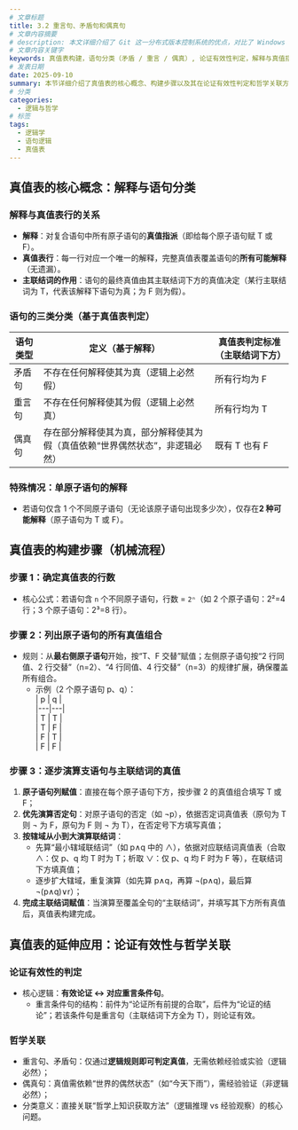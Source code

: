 ```yaml
---
# 文章标题
title: 3.2 重言句、矛盾句和偶真句
# 文章内容摘要
# description: 本文详细介绍了 Git 这一分布式版本控制系统的优点，对比了 Windows 与 macOS/Linux 系统下的常用命令，讲解了 vim 操作模式及常用命令，还阐述了 Git 的基本配置、特定项目配置和命令缩写设置等内容。
# 文章内容关键字
keywords: 真值表构建，语句分类（矛盾 / 重言 / 偶真）, 论证有效性判定，解释与真值指派，主联结词
# 发表日期
date: 2025-09-10
summary: 本节详细介绍了真值表的核心概念、构建步骤以及其在论证有效性判定和哲学关联方面的应用。
# 分类
categories:
  - 逻辑与哲学
# 标签
tags:
  - 逻辑学
  - 语句逻辑
  - 真值表
---
```


## 真值表的核心概念：解释与语句分类

### 解释与真值表行的关系

- **解释**：对复合语句中所有原子语句的**真值指派**（即给每个原子语句赋 T 或 F）。
- **真值表行**：每一行对应一个唯一的解释，完整真值表覆盖语句的**所有可能解释**（无遗漏）。
- **主联结词的作用**：语句的最终真值由其主联结词下方的真值决定（某行主联结词为 T，代表该解释下语句为真；为 F 则为假）。

### 语句的三类分类（基于真值表判定）

| 语句类型 | 定义（基于解释）                                                             | 真值表判定标准（主联结词下方） |
| -------- | ---------------------------------------------------------------------------- | ------------------------------ |
| 矛盾句   | 不存在任何解释使其为真（逻辑上必然假）                                       | 所有行均为 F                   |
| 重言句   | 不存在任何解释使其为假（逻辑上必然真）                                       | 所有行均为 T                   |
| 偶真句   | 存在部分解释使其为真，部分解释使其为假（真值依赖“世界偶然状态”，非逻辑必然） | 既有 T 也有 F                  |

### 特殊情况：单原子语句的解释

- 若语句仅含 1 个不同原子语句（无论该原子语句出现多少次），仅存在**2 种可能解释**（原子语句为 T 或 F）。

## 真值表的构建步骤（机械流程）

### 步骤 1：确定真值表的行数

- 核心公式：若语句含 `n` 个不同原子语句，行数 = `2ⁿ`（如 2 个原子语句：2²=4 行；3 个原子语句：2³=8 行）。

### 步骤 2：列出原子语句的所有真值组合

- 规则：从**最右侧原子语句**开始，按“T、F 交替”赋值；左侧原子语句按“2 行同值、2 行交替”（n=2）、“4 行同值、4 行交替”（n=3）的规律扩展，确保覆盖所有组合。
  - 示例（2 个原子语句 p、q）：  
    | p | q |  
    |---|---|  
    | T | T |  
    | T | F |  
    | F | T |  
    | F | F |

### 步骤 3：逐步演算支语句与主联结词的真值

1. **原子语句列赋值**：直接在每个原子语句下方，按步骤 2 的真值组合填写 T 或 F；
2. **优先演算否定句**：对原子语句的否定（如 ¬p），依据否定词真值表（原句为 T 则 ¬ 为 F，原句为 F 则 ¬ 为 T），在否定号下方填写真值；
3. **按辖域从小到大演算联结词**：
   - 先算“最小辖域联结词”（如 p∧q 中的 ∧），依据对应联结词真值表（合取 ∧：仅 p、q 均 T 时为 T；析取 ∨：仅 p、q 均 F 时为 F 等），在联结词下方填真值；
   - 逐步扩大辖域，重复演算（如先算 p∧q，再算 ¬(p∧q)，最后算 ¬(p∧q)∨r）；
4. **完成主联结词赋值**：当演算至覆盖全句的“主联结词”，并填写其下方所有真值后，真值表构建完成。

## 真值表的延伸应用：论证有效性与哲学关联

### 论证有效性的判定

- 核心逻辑：**有效论证 ↔ 对应重言条件句**。
  - 重言条件句的结构：前件为“论证所有前提的合取”，后件为“论证的结论”；若该条件句是重言句（主联结词下方全为 T），则论证有效。

### 哲学关联

- 重言句、矛盾句：仅通过**逻辑规则即可判定真值**，无需依赖经验或实验（逻辑必然）；
- 偶真句：真值需依赖“世界的偶然状态”（如“今天下雨”），需经验验证（非逻辑必然）；
- 分类意义：直接关联“哲学上知识获取方法”（逻辑推理 vs 经验观察）的核心问题。
